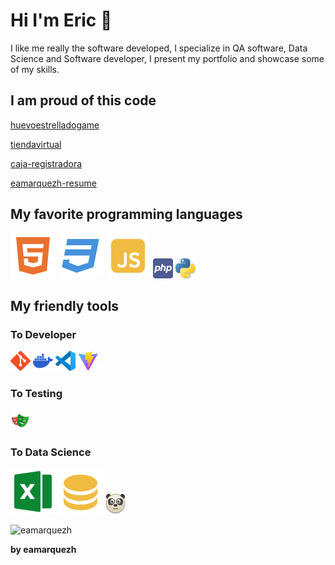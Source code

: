 # Hi I'm Eric 👋
I like me really the software developed, I specialize in QA software, Data Science and Software developer, I present my portfolio and showcase some of my skills.

## I am proud of this code

[huevoestrelladogame](https://github.com/eamarquezh/huevoestrelladogame)

[tiendavirtual](https://github.com/eamarquezh/tiendavirtual)

[caja-registradora](https://github.com/eamarquezh/caja-registradora)

[eamarquezh-resume](https://github.com/eamarquezh/eamarquezh-resume)

## My favorite programming languages
![html](html5-fill.svg)
![css](css3-fill.svg)
![js](javascript-fill.svg)
![js](php.png)
![js](python.png)

## My friendly tools
### To Developer 
![git](git.png)
![docker](docker.png)
![vscode](vscode.png)
![vite](vite.jpg)
### To Testing
![playwriting](playwriting.png)
### To Data Science
![excel](excel.svg)
![sql](sql.svg)
![pandas](pandas.png)


![eamarquezh](https://robohash.org/eamarquezh)

**by eamarquezh**
